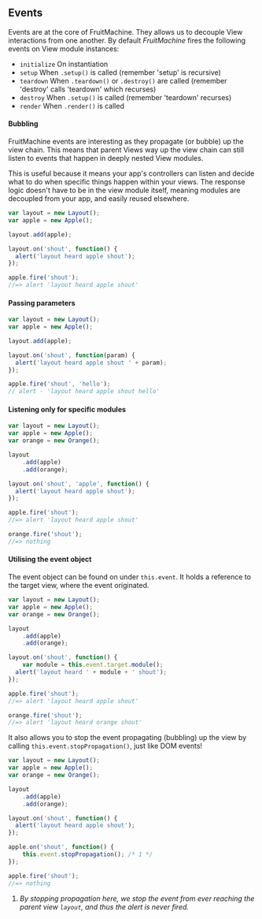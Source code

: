 ## Events

Events are at the core of FruitMachine. They allows us to decouple View interactions from one another. By default *FruitMachine* fires the following events on View module instances:

- `initialize` On instantiation
- `setup` When `.setup()` is called (remember 'setup' is recursive)
- `teardown` When `.teardown()` or `.destroy()` are called (remember 'destroy' calls 'teardown' which recurses)
- `destroy` When `.setup()` is called (remember 'teardown' recurses)
- `render` When `.render()` is called

#### Bubbling

FruitMachine events are interesting as they propagate (or bubble) up the view chain. This means that parent Views way up the view chain can still listen to events that happen in deeply nested View modules.

This is useful because it means your app's controllers can listen and decide what to do when specific things happen within your views. The response logic doesn't have to be in the view module itself, meaning modules are decoupled from your app, and easily reused elsewhere.

```js
var layout = new Layout();
var apple = new Apple();

layout.add(apple);

layout.on('shout', function() {
  alert('layout heard apple shout');
});

apple.fire('shout');
//=> alert 'layout heard apple shout'
```

#### Passing parameters

```js
var layout = new Layout();
var apple = new Apple();

layout.add(apple);

layout.on('shout', function(param) {
  alert('layout heard apple shout ' + param);
});

apple.fire('shout', 'hello');
// alert - 'layout heard apple shout hello'
```

#### Listening only for specific modules

```js
var layout = new Layout();
var apple = new Apple();
var orange = new Orange();

layout
	.add(apple)
	.add(orange);

layout.on('shout', 'apple', function() {
  alert('layout heard apple shout');
});

apple.fire('shout');
//=> alert 'layout heard apple shout'

orange.fire('shout');
//=> nothing
```

#### Utilising the event object

The event object can be found on under `this.event`. It holds a reference to the target view, where the event originated.

```js
var layout = new Layout();
var apple = new Apple();
var orange = new Orange();

layout
	.add(apple)
	.add(orange);

layout.on('shout', function() {
	var module = this.event.target.module();
  alert('layout heard ' + module + ' shout');
});

apple.fire('shout');
//=> alert 'layout heard apple shout'

orange.fire('shout');
//=> alert 'layout heard orange shout'
```

It also allows you to stop the event propagating (bubbling) up the view by calling `this.event.stopPropagation()`, just like DOM events!

```js
var layout = new Layout();
var apple = new Apple();
var orange = new Orange();

layout
	.add(apple)
	.add(orange);

layout.on('shout', function() {
  alert('layout heard apple shout');
});

apple.on('shout', function() {
	this.event.stopPropagation(); /* 1 */
});

apple.fire('shout');
//=> nothing
```

1. *By stopping propagation here, we stop the event from ever reaching the parent view `layout`, and thus the alert is never fired.*

